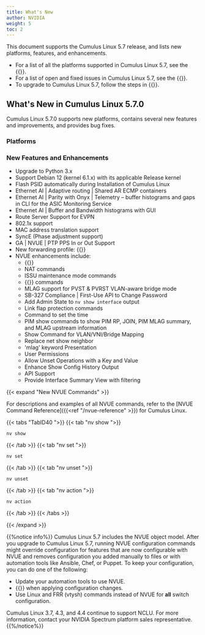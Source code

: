 ```yaml
---
title: What's New
author: NVIDIA
weight: 5
toc: 2
---
```

This document supports the Cumulus Linux 5.7 release, and lists new platforms, features, and enhancements.

- For a list of all the platforms supported in Cumulus Linux 5.7, see the {{<exlink url="www.nvidia.com/en-us/networking/ethernet-switching/hardware-compatibility-list/" text="Hardware Compatibility List (HCL)">}}.
- For a list of open and fixed issues in Cumulus Linux 5.7, see the {{<link title="Cumulus Linux 5.7 Release Notes" text="Cumulus Linux 5.7 Release Notes">}}.
- To upgrade to Cumulus Linux 5.7, follow the steps in {{<link url="Upgrading-Cumulus-Linux">}}.
<!-- vale off -->
## What's New in Cumulus Linux 5.7.0
<!-- vale on -->
Cumulus Linux 5.7.0 supports new platforms, contains several new features and improvements, and provides bug fixes.

### Platforms

### New Features and Enhancements

- Upgrade to Python 3.x
- Support Debian 12 (kernel 6.1.x) with its applicable Release kernel
- Flash PSID automatically during Installation of Cumulus Linux
- Ethernet AI | Adaptive routing | Shared AR ECMP containers
- Ethernet AI | Parity with Onyx | Telemetry – buffer histograms and gaps in CLI for the ASIC Monitoring Service 
- Ethernet AI | Buffer and Bandwidth histograms with GUI
- Route Server Support for EVPN
- 802.1x support
- MAC address translation support
- SyncE (Phase adjustment support)
- GA | NVUE | PTP PPS In or Out Support
- New forwarding profile: {{<link url="Supported-Route-Table-Entries/#spectrum-2-and-spectrum-3" text="l2-heavy-v4-lpm">}}
- NVUE enhancements include:
  - {{<link url="Port-Security" text="Port Security commands">}}
  - NAT commands
  - ISSU maintenance mode commands
  - {{<link url="RADIUS-AAA" text="RADIUS AAA">}} commands
  - MLAG support for PVST & PVRST VLAN-aware bridge mode
  - SB-327 Compliance | First-Use API to Change Password
  - Add Admin State to `nv show interface` output
  - Link flap protection commands
  - Command to set the time
  - PIM show commands to show PIM RP, JOIN, PIM MLAG summary, and MLAG upstream information
  - Show Command for VLAN/VNI/Bridge Mapping
  - Replace net show neighbor
  - 'mlag' keyword Presentation
  - User Permissions
  - Allow Unset Operations with a Key and Value
  - Enhance Show Config History Output
  - API Support
  - Provide Interface Summary View with filtering

{{< expand "New NVUE Commands" >}}

For descriptions and examples of all NVUE commands, refer to the [NVUE Command Reference]({{<ref "/nvue-reference" >}}) for Cumulus Linux.

{{< tabs "TabID40 ">}}
{{< tab "nv show ">}}

```
nv show
```

{{< /tab >}}
{{< tab "nv set ">}}

```
nv set
```

{{< /tab >}}
{{< tab "nv unset ">}}

```
nv unset
```

{{< /tab >}}
{{< tab "nv action ">}}

```
nv action
```

{{< /tab >}}
{{< /tabs >}}

{{< /expand >}}

{{%notice info%}}
Cumulus Linux 5.7 includes the NVUE object model. After you upgrade to Cumulus Linux 5.7, running NVUE configuration commands might override configuration for features that are now configurable with NVUE and removes configuration you added manually to files or with automation tools like Ansible, Chef, or Puppet. To keep your configuration, you can do one of the following:

- Update your automation tools to use NVUE.
- {{<link url="NVUE-CLI/#configure-nvue-to-ignore-linux-files" text="Configure NVUE to ignore certain underlying Linux files">}} when applying configuration changes.
- Use Linux and FRR (vtysh) commands instead of NVUE for **all** switch configuration.

Cumulus Linux 3.7, 4.3, and 4.4 continue to support NCLU. For more information, contact your NVIDIA Spectrum platform sales representative.
{{%/notice%}}

